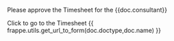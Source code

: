 Please approve the Timesheet for the {{doc.consultant}} <br>

Click to go to the Timesheet
{{ frappe.utils.get_url_to_form(doc.doctype,doc.name) }}

